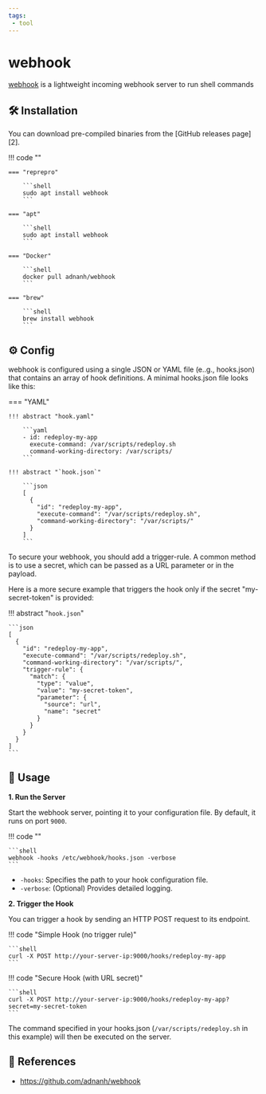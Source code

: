 ```yaml
---
tags:
 - tool
---
```

# webhook

[webhook][1] is a lightweight incoming webhook server to run shell commands

## :hammer_and_wrench: Installation

You can download pre-compiled binaries from the [GitHub releases page][2].

!!! code ""

    === "reprepro"

        ```shell
        sudo apt install webhook
        ```

    === "apt"

        ```shell
        sudo apt install webhook
        ```

    === "Docker"

        ```shell
        docker pull adnanh/webhook
        ```

    === "brew"

        ```shell
        brew install webhook
        ```

## :gear: Config

webhook is configured using a single JSON or YAML file (e..g., hooks.json) that contains an array of hook definitions.
A minimal hooks.json file looks like this:

=== "YAML"

    !!! abstract "hook.yaml"

        ```yaml
        - id: redeploy-my-app
          execute-command: /var/scripts/redeploy.sh
          command-working-directory: /var/scripts/
        ```

    !!! abstract "`hook.json`"

        ```json
        [
          {
            "id": "redeploy-my-app",
            "execute-command": "/var/scripts/redeploy.sh",
            "command-working-directory": "/var/scripts/"
          }
        ]
        ```

To secure your webhook, you should add a trigger-rule. A common method is to use a secret, which can be passed as a URL parameter or in the payload.

Here is a more secure example that triggers the hook only if the secret "my-secret-token" is provided:

!!! abstract "`hook.json`"

    ```json
    [
      {
        "id": "redeploy-my-app",
        "execute-command": "/var/scripts/redeploy.sh",
        "command-working-directory": "/var/scripts/",
        "trigger-rule": {
          "match": {
            "type": "value",
            "value": "my-secret-token",
            "parameter": {
              "source": "url",
              "name": "secret"
            }
          }
        }
      }
    ]
    ```

## :pencil: Usage

**1. Run the Server**

Start the webhook server, pointing it to your configuration file. By default, it runs on port `9000`.

!!! code ""

    ```shell
    webhook -hooks /etc/webhook/hooks.json -verbose
    ```

- `-hooks`: Specifies the path to your hook configuration file.
- `-verbose`: (Optional) Provides detailed logging.

**2. Trigger the Hook**

You can trigger a hook by sending an HTTP POST request to its endpoint.

!!! code "Simple Hook (no trigger rule)"

    ```shell
    curl -X POST http://your-server-ip:9000/hooks/redeploy-my-app
    ```

!!! code "Secure Hook (with URL secret)"

    ```shell
    curl -X POST http://your-server-ip:9000/hooks/redeploy-my-app?secret=my-secret-token
    ```

The command specified in your hooks.json (`/var/scripts/redeploy.sh` in this example) will then be executed on the server.

## :link: References

- <https://github.com/adnanh/webhook>

[1]: <https://github.com/adnanh/webhook>



